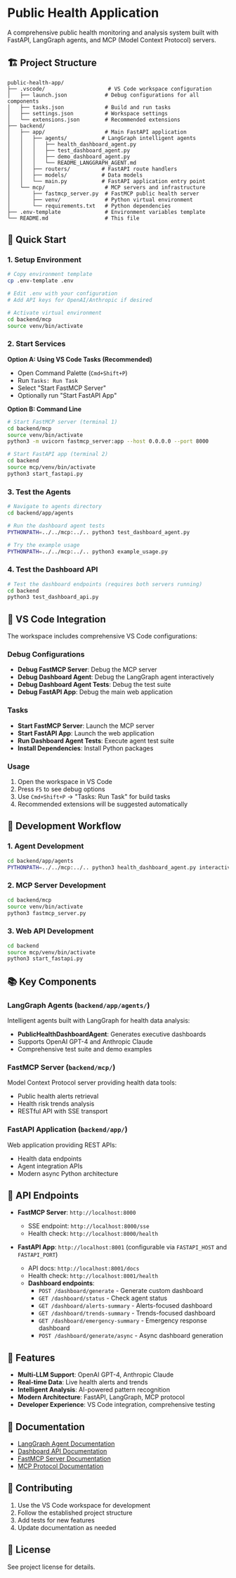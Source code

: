 # Public Health Application

A comprehensive public health monitoring and analysis system built with FastAPI, LangGraph agents, and MCP (Model Context Protocol) servers.

## 🏗️ Project Structure

```
public-health-app/
├── .vscode/                    # VS Code workspace configuration
│   ├── launch.json            # Debug configurations for all components
│   ├── tasks.json             # Build and run tasks
│   ├── settings.json          # Workspace settings
│   └── extensions.json        # Recommended extensions
├── backend/
│   ├── app/                   # Main FastAPI application
│   │   ├── agents/           # LangGraph intelligent agents
│   │   │   ├── health_dashboard_agent.py
│   │   │   ├── test_dashboard_agent.py
│   │   │   ├── demo_dashboard_agent.py
│   │   │   └── README_LANGGRAPH_AGENT.md
│   │   ├── routers/          # FastAPI route handlers
│   │   ├── models/           # Data models
│   │   └── main.py           # FastAPI application entry point
│   └── mcp/                   # MCP servers and infrastructure
│       ├── fastmcp_server.py  # FastMCP public health server
│       ├── venv/              # Python virtual environment
│       └── requirements.txt   # Python dependencies
├── .env-template              # Environment variables template
└── README.md                  # This file
```

## 🚀 Quick Start

### 1. Setup Environment

```bash
# Copy environment template
cp .env-template .env

# Edit .env with your configuration
# Add API keys for OpenAI/Anthropic if desired

# Activate virtual environment
cd backend/mcp
source venv/bin/activate
```

### 2. Start Services

**Option A: Using VS Code Tasks (Recommended)**
- Open Command Palette (`Cmd+Shift+P`)
- Run `Tasks: Run Task`
- Select "Start FastMCP Server"
- Optionally run "Start FastAPI App"

**Option B: Command Line**
```bash
# Start FastMCP server (terminal 1)
cd backend/mcp
source venv/bin/activate
python3 -m uvicorn fastmcp_server:app --host 0.0.0.0 --port 8000

# Start FastAPI app (terminal 2) 
cd backend
source mcp/venv/bin/activate
python3 start_fastapi.py
```

### 3. Test the Agents

```bash
# Navigate to agents directory
cd backend/app/agents

# Run the dashboard agent tests
PYTHONPATH=../../mcp:../.. python3 test_dashboard_agent.py

# Try the example usage
PYTHONPATH=../../mcp:../.. python3 example_usage.py
```

### 4. Test the Dashboard API

```bash
# Test the dashboard endpoints (requires both servers running)
cd backend
python3 test_dashboard_api.py
```

## 🔧 VS Code Integration

The workspace includes comprehensive VS Code configurations:

### Debug Configurations
- **Debug FastMCP Server**: Debug the MCP server
- **Debug Dashboard Agent**: Debug the LangGraph agent interactively
- **Debug Dashboard Agent Tests**: Debug the test suite
- **Debug FastAPI App**: Debug the main web application

### Tasks
- **Start FastMCP Server**: Launch the MCP server
- **Start FastAPI App**: Launch the web application  
- **Run Dashboard Agent Tests**: Execute agent test suite
- **Install Dependencies**: Install Python packages

### Usage
1. Open the workspace in VS Code
2. Press `F5` to see debug options
3. Use `Cmd+Shift+P` → "Tasks: Run Task" for build tasks
4. Recommended extensions will be suggested automatically

## 🧪 Development Workflow

### 1. Agent Development
```bash
cd backend/app/agents
PYTHONPATH=../../mcp:../.. python3 health_dashboard_agent.py interactive
```

### 2. MCP Server Development  
```bash
cd backend/mcp
source venv/bin/activate
python3 fastmcp_server.py
```

### 3. Web API Development
```bash
cd backend
source mcp/venv/bin/activate
python3 start_fastapi.py
```

## 📚 Key Components

### LangGraph Agents (`backend/app/agents/`)
Intelligent agents built with LangGraph for health data analysis:
- **PublicHealthDashboardAgent**: Generates executive dashboards
- Supports OpenAI GPT-4 and Anthropic Claude
- Comprehensive test suite and demo examples

### FastMCP Server (`backend/mcp/`)
Model Context Protocol server providing health data tools:
- Public health alerts retrieval
- Health risk trends analysis  
- RESTful API with SSE transport

### FastAPI Application (`backend/app/`)
Web application providing REST APIs:
- Health data endpoints
- Agent integration APIs
- Modern async Python architecture

## 🔌 API Endpoints

- **FastMCP Server**: `http://localhost:8000`
  - SSE endpoint: `http://localhost:8000/sse`
  - Health check: `http://localhost:8000/health`

- **FastAPI App**: `http://localhost:8001` (configurable via `FASTAPI_HOST` and `FASTAPI_PORT`)
  - API docs: `http://localhost:8001/docs`
  - Health check: `http://localhost:8001/health`
  - **Dashboard endpoints**:
    - `POST /dashboard/generate` - Generate custom dashboard
    - `GET /dashboard/status` - Check agent status
    - `GET /dashboard/alerts-summary` - Alerts-focused dashboard
    - `GET /dashboard/trends-summary` - Trends-focused dashboard
    - `GET /dashboard/emergency-summary` - Emergency response dashboard
    - `POST /dashboard/generate/async` - Async dashboard generation

## 🌟 Features

- **Multi-LLM Support**: OpenAI GPT-4, Anthropic Claude
- **Real-time Data**: Live health alerts and trends
- **Intelligent Analysis**: AI-powered pattern recognition
- **Modern Architecture**: FastAPI, LangGraph, MCP protocol
- **Developer Experience**: VS Code integration, comprehensive testing

## 📖 Documentation

- [LangGraph Agent Documentation](backend/app/agents/README_LANGGRAPH_AGENT.md)
- [Dashboard API Documentation](backend/app/routers/README_DASHBOARD_API.md)
- [FastMCP Server Documentation](backend/mcp/README_FastMCP.md)
- [MCP Protocol Documentation](backend/mcp/README.md)

## 🤝 Contributing

1. Use the VS Code workspace for development
2. Follow the established project structure
3. Add tests for new features
4. Update documentation as needed

## 📄 License

See project license for details. 